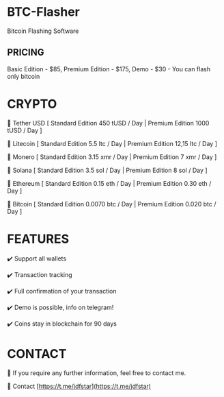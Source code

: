 # BTC-Flasher
Bitcoin Flashing Software

## PRICING

Basic Edition - $85, Premium Edition - $175, Demo - $30 - You can flash only bitcoin

# CRYPTO

💸 Tether USD [ Standard Edition 450 tUSD / Day | Premium Edition 1000 tUSD / Day ]

💸 Litecoin [ Standard Edition 5.5 ltc / Day | Premium Edition 12,15 ltc / Day ]

💸 Monero [ Standard Edition 3.15 xmr / Day | Premium Edition 7 xmr / Day ]

💸 Solana [ Standard Edition 3.5 sol / Day | Premium Edition 8 sol / Day ]

💸 Ethereum [ Standard Edition 0.15 eth / Day | Premium Edition 0.30 eth / Day ]

💸 Bitcoin [ Standard Edition 0.0070 btc / Day | Premium Edition 0.020 btc / Day ]

# FEATURES

✔️ Support all wallets

✔️ Transaction tracking

✔️ Full confirmation of your transaction

✔️ Demo is possible, info on telegram!

✔️ Coins stay in blockchain for 90 days

# CONTACT

🔗 If you require any further information, feel free to contact me.

🔗 Contact [https://t.me/jdfstar](https://t.me/jdfstar)
